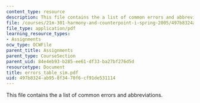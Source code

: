 ```yaml
---
content_type: resource
description: This file contains the a list of common errors and abbreviations.
file: /courses/21m-301-harmony-and-counterpoint-i-spring-2005/497b8324ab958f3470f6cf91de531114_errors_table_sim.pdf
file_type: application/pdf
learning_resource_types:
- Assignments
ocw_type: OCWFile
parent_title: Assignments
parent_type: CourseSection
parent_uid: 84e4eb93-b285-ee61-df33-ba27bf276d5d
resourcetype: Document
title: errors_table_sim.pdf
uid: 497b8324-ab95-8f34-70f6-cf91de531114
---
```

This file contains the a list of common errors and abbreviations.

